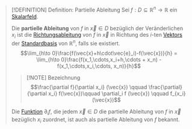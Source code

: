 >[!DEFINITION] Definition: Partielle Ableitung
>Sei $f:D\subseteq\mathbb{R}^n\to\mathbb{R}$ ein [Skalarfeld](Skalarfeld.md).
>
>Die **partielle Ableitung** von $f$ in $\vec{x}\in D$ bezüglich der Veränderlichen $x_i$ ist die [Richtungsableitung](Richtungsableitung.md) von $f$ in $\vec{x}$ in Richtung des $i$-ten [Vektors](../../../../../Lineare%20Algebra/Vektoren%20als%20Matrizen/Reelle%20Vektoren/Reeller%20Spaltenvektor.md) der [Standardbasis](../../../../../Lineare%20Algebra/Vektoren%20als%20Matrizen/Reelle%20Vektoren/Standardbasis.md) von $\mathbb{R}^n$, falls sie existiert.
>$$\lim_{h\to 0}\frac{f(\vec{x}+h\cdot\vec{e}_i)-f(\vec{x})}{h} = \lim_{h\to 0}\frac{f(x_1,\cdots,x_i+h,\cdots + x_n) - f(x_1,\cdots,x_i,\cdots, x_n)}{h}$$
>
>>[!NOTE] Bezeichnung
>>$$\frac{\partial f}{\partial x_i} (\vec{x}) \qquad  \frac{\partial}{\partial x_i} f(\vec{x})\qquad \partial_i f (\vec{x}) \qquad f_{x_i} (\vec{x})$$
>
>Die [Funktion](Skalarfeld.md) $\partial_i f$, die jedem $\vec{x}\in D$ die partielle Ableitung von $f$ in $\vec{x}$ bezüglich $x_i$ zuordnet, ist auch als partielle Ableitung von $f$ bekannt.